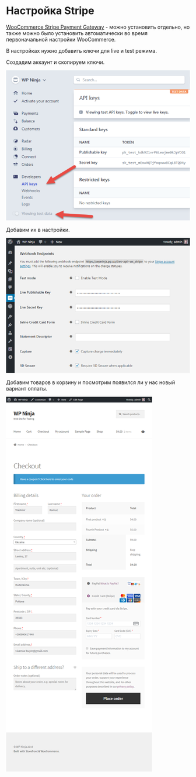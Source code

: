 # Настройка Stripe

[WooCommerce Stripe Payment Gateway](https://wordpress.org/plugins/woocommerce-gateway-stripe/) - можно установить отдельно, но также можно было установить автоматически во время первоначальной настройки WooCommerce.

В настройках нужно добавить ключи для live и test режима.

Создадим аккаунт и скопируем ключи.

![get-live-keys-stripe.png](img/get-live-keys-stripe.png)

Добавим их в настройки.

![keys-stripe.png](img/keys-stripe.png)

Добавим товаров в корзину и посмотрим появился ли у нас новый вариант оплаты.

![chekout-stripe.png](img/chekout-stripe.png)